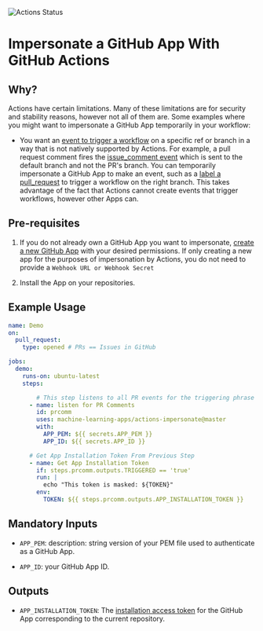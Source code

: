 ![Actions Status](https://github.com/machine-learning-apps/actions-impersonate/workflows/Tests/badge.svg)

# Impersonate a GitHub App With GitHub Actions

## Why?

Actions have certain limitations.  Many of these limitations are for security and stability reasons, however not all of them are.  Some examples where you might want to impersonate a GitHub App temporarily in your workflow:

- You want an [event to trigger a workflow](https://help.github.com/en/articles/events-that-trigger-workflows) on a specific ref or branch in a way that is not natively supported by Actions.  For example, a pull request comment fires the [issue_comment event](https://help.github.com/en/articles/events-that-trigger-workflows#issue-comment-event-issue_comment) which is sent to the default branch and not the PR's branch.  You can temporarily impersonate a GitHub App to make an event, such as a [label a pull_request](https://help.github.com/en/articles/events-that-trigger-workflows#pull-request-event-pull_request) to trigger a workflow on the right branch. This takes advantage of the fact that Actions cannot create events that trigger workflows, however other Apps can.  

## Pre-requisites

1. If you do not already own a GitHub App you want to impersonate, [create a new GitHub App](https://developer.github.com/apps/building-github-apps/creating-a-github-app/) with your desired permissions.  If only creating a new app for the purposes of impersonation by Actions, you do not need to provide a `Webhook URL or Webhook Secret`

2. Install the App on your repositories. 

## Example Usage

```yaml
name: Demo
on: 
  pull_request:
    type: opened # PRs == Issues in GitHub

jobs:
  demo:
    runs-on: ubuntu-latest
    steps:

        # This step listens to all PR events for the triggering phrase
      - name: listen for PR Comments
        id: prcomm
        uses: machine-learning-apps/actions-impersonate@master
        with:
          APP_PEM: ${{ secrets.APP_PEM }}
          APP_ID: ${{ secrets.APP_ID }}

      # Get App Installation Token From Previous Step
      - name: Get App Installation Token
        if: steps.prcomm.outputs.TRIGGERED == 'true'
        run: |
          echo "This token is masked: ${TOKEN}"
        env: 
          TOKEN: ${{ steps.prcomm.outputs.APP_INSTALLATION_TOKEN }}
```

## Mandatory Inputs

- `APP_PEM`: description: string version of your PEM file used to authenticate as a GitHub App. 

- `APP_ID`: your GitHub App ID.

## Outputs

 - `APP_INSTALLATION_TOKEN`: The [installation access token](https://developer.github.com/apps/building-github-apps/authenticating-with-github-apps/#authenticating-as-an-installation) for the GitHub App corresponding to the current repository.
